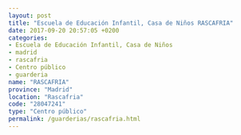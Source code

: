 ```yaml
---
layout: post
title: "Escuela de Educación Infantil, Casa de Niños RASCAFRIA"
date: 2017-09-20 20:57:05 +0200
categories:
- Escuela de Educación Infantil, Casa de Niños
- madrid
- rascafria
- Centro público
- guarderia
name: "RASCAFRIA"
province: "Madrid"
location: "Rascafria"
code: "28047241"
type: "Centro público"
permalink: /guarderias/rascafria.html
---
```

